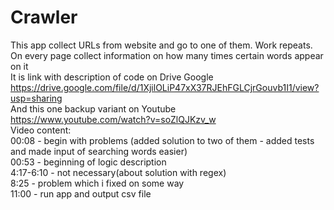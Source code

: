 # Crawler
This app collect URLs from website and go to one of them. Work repeats. On every page collect information on how many times certain words appear on it  
It is link with description of code on Drive Google  
https://drive.google.com/file/d/1XjilOLiP47xX37RJEhFGLCjrGouvb1I1/view?usp=sharing  
And this one backup variant on Youtube  
https://www.youtube.com/watch?v=soZlQJKzv_w  
Video content:  
00:08 - begin with problems (added solution to two of them - added tests and made input of searching words easier)  
00:53 - beginning of logic description  
4:17-6:10 - not necessary(about solution with regex)  
8:25 - problem which i fixed on some way  
11:00 - run app and output csv file  
